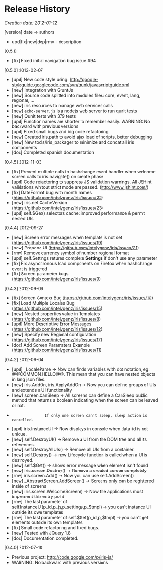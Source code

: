 # Release History

_Creation date: 2012-01-12_
 
[version] date -> authors
  * upd|fix|new|dep|rmv - description

[0.5.1]
 * [fix] Fixed initial navigation bug issue #94

[0.5.0] 2013-02-07
 * [upd] New code style using: http://google-styleguide.googlecode.com/svn/trunk/javascriptguide.xml
 * [new] Integration with GruntJs
 * [new] Source code splitted into modules files: core, event, lang, regional, ...
 * [new] iris resources to manage web services calls
 * [new] `echo-server.js` is a nodejs web server to run qunit tests
 * [new] Qunit tests with 379 tests
 * [upd] Function names are shorter to remember easily. WARNING: No backward with previous versions
 * [upd] Fixed small bugs and big code refactoring
 * [new] Created iris.path to avoid ajax load of scripts, better debugging
 * [new] New tools/iris_packager to minimize and concat all iris components
 * [doc] Completed spanish documentation

[0.4.5] 2012-11-03
 * [fix] Prevent multiple calls to hashchange event handler when welcome screen calls to iris.navigate() on create phase
 * [upd] Code refactoring to suppress JS validation warnings. All JSHint validations whitout strict mode are passed. (http://www.jshint.com/)
 * [fix] DateFormat bug with month names (https://github.com/intelygenz/iris/issues/22)
 * [new] iris.net.CacheVersion (https://github.com/intelygenz/iris/issues/23) 
 * [upd] self.$Get() selectors cache: improved performance & permit nested UIs

[0.4.4] 2012-09-27
 * [new] Screen error messages when template is not set (https://github.com/intelygenz/iris/issues/19)
 * [new] Prepend UI (https://github.com/intelygenz/iris/issues/21)
 * [rmv] Remove currency symbol of number regional format
 * [upd] self.Settings returns complete __Settings__ if don't use any parameter
 * [fix] Fix asynchronous load components on Firefox when hashchange event is triggered
 * [fix] Screen parameter bugs (https://github.com/intelygenz/iris/issues/9)

[0.4.3] 2012-09-06
 * [fix] Screen Context Bug (https://github.com/intelygenz/iris/issues/10)
 * [fix] Load Multiple Locales Bug (https://github.com/intelygenz/iris/issues/15)
 * [new] Nested properties value in Templates (https://github.com/intelygenz/iris/issues/8)
 * [upd] More Descriptive Error Messages (https://github.com/intelygenz/iris/issues/12)
 * [new] Specify new Regional configuration (https://github.com/intelygenz/iris/issues/17)
 * [doc] Add Screen Paramaters Example (https://github.com/intelygenz/iris/issues/11)

[0.4.2] 2012-09-04
 * [upd] _LocaleParse -> Now can finds variables with dot notation, eg: @@COMMON.HELLO@@. This mean that you can have nested objects in lang json files.
 * [new] iris.AddOn, iris.ApplyAddOn -> Now you can define groups of UIs and extends a UI functionality
 * [new] screen.CanSleep -> All screens can define a CanSleep public method that returns a boolean indicating when the screen can be leaved or not.
 *                    If only one screen can't sleep, sleep action is cancelled.
 * [upd] iris.InstanceUI -> Now displays in console when data-id is not unique.
 * [new] self.DestroyUI() -> Remove a UI from the DOM tree and all its references.
 * [new] self.DestroyAllUIs() -> Remove all UIs from a container.
 * [new] self.Destroy() -> new Lifecycle function is called when a UI is destroyed.
 * [new] self.$Get() -> shows error message when element isn't found
 * [new] iris.screen.Destroy() -> Remove a created screen completely
 * [rmv] iris.screen.Add() -> Now you can use self.AddScreen()
 * [new] _AbstractScreen.AddScreen() -> Screens only can be registered inside of screens
 * [new] iris.screen.WelcomeScreen() -> Now the applications must implement this entry point
 * [rmv] The last parameter of self.InstanceUI(p_id,p_js,p_settings,p_$tmpl) -> you can't instance UI outside its own templates
 * [rmv] The last parameter of self.$Get(p_id,p_$tmpl) -> you can't get elements outside its own templates
 * [fix] Small code refactoring and fixed bugs.
 * [new] Tested with JQuery 1.8
 * [doc] Documentation completed.

[0.4.0] 2012-07-18
 * Previous project: http://code.google.com/p/iris-js/
 * WARNING: No backward with previous versions
